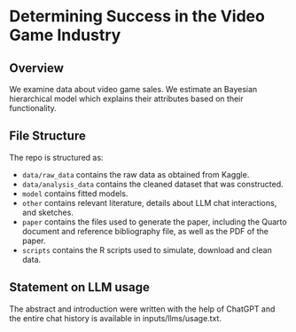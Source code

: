 # Determining Success in the Video Game Industry

## Overview

We examine data about video game sales. We estimate an Bayesian hierarchical model which explains their attributes based on their functionality.


## File Structure

The repo is structured as:

-   `data/raw_data` contains the raw data as obtained from Kaggle.
-   `data/analysis_data` contains the cleaned dataset that was constructed.
-   `model` contains fitted models. 
-   `other` contains relevant literature, details about LLM chat interactions, and sketches.
-   `paper` contains the files used to generate the paper, including the Quarto document and reference bibliography file, as well as the PDF of the paper. 
-   `scripts` contains the R scripts used to simulate, download and clean data.


## Statement on LLM usage

The abstract and introduction were written with the help of ChatGPT and the entire chat history is available in inputs/llms/usage.txt.
